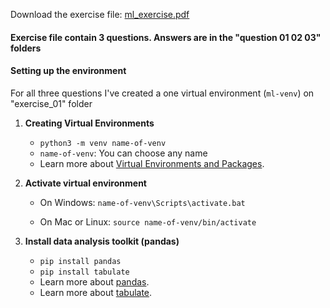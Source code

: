 Download the exercise file: [ml_exercise.pdf](https://github.com/Flact/ML-412/blob/main/exercise_01/ml_exercise.pdf "ml_exercise.pdf")

#### Exercise file contain 3 questions. Answers are in the "question 01 02 03" folders

#### Setting up the environment 

For all three questions I've created a one virtual environment (`ml-venv`) on "exercise_01" folder 


1. **Creating Virtual Environments**
	- `python3 -m venv name-of-venv`
	- `name-of-venv`: You can choose any name
	- Learn more about [Virtual Environments and Packages](https://docs.python.org/3/tutorial/venv.html "Click here").

4. **Activate virtual environment**
	- On Windows:
	`name-of-venv\Scripts\activate.bat`
	
	- On Mac or Linux:
	`source name-of-venv/bin/activate`

7. **Install data analysis toolkit (pandas)**
	- `pip install pandas`
	- `pip install tabulate`
	- Learn more about [pandas](https://pandas.pydata.org/pandas-docs/stable/getting_started/index.html#intro-to-pandas "Click here").
	- Learn more about [tabulate](https://pypi.org/project/tabulate/ "Click here").
